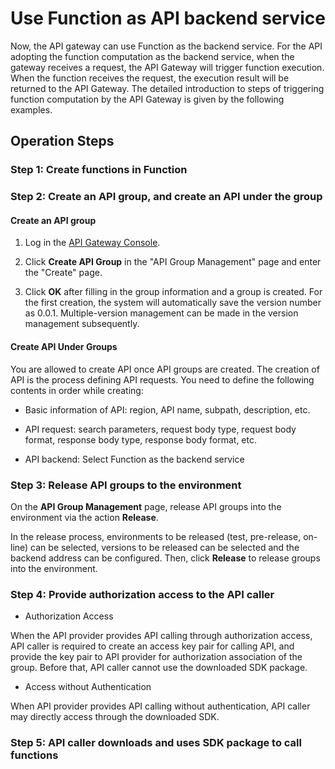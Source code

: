 # Use Function as API backend service

Now, the API gateway can use Function as the backend service. For the API adopting the function computation as the backend service, when the gateway receives a request, the API Gateway will trigger function execution. When the function receives the request, the execution result will be returned to the API Gateway. The detailed introduction to steps of triggering function computation by the API Gateway is given by the following examples.



## Operation Steps
###  Step 1: Create functions in Function


###  Step 2: Create an API group, and create an API under the group
#### Create an API group

1. Log in the [API Gateway Console](https://apigateway-console.jdcloud.com/apiGroupList).

2. Click **Create API Group** in the "API Group Management" page and enter the "Create" page.

3. Click **OK** after filling in the group information and a group is created. For the first creation, the system will automatically save the version number as 0.0.1. Multiple-version management can be made in the version management subsequently.


####  Create API Under Groups

You are allowed to create API once API groups are created. The creation of API is the process defining API requests. You need to define the following contents in order while creating:

- Basic information of API: region, API name, subpath, description, etc.

- API request: search parameters, request body type, request body format, response body type, response body format, etc.

- API backend: Select Function as the backend service


###  Step 3: Release API groups to the environment

On the **API Group Management** page, release API groups into the environment via the action **Release**.

In the release process, environments to be released (test, pre-release, on-line) can be selected, versions to be released can be selected and the backend address can be configured. Then, click **Release** to release groups into the environment.


###  Step 4: Provide authorization access to the API caller

- Authorization Access

When the API provider provides API calling through authorization access, API caller is required to create an access key pair for calling API, and provide the key pair to API provider for authorization association of the group. Before that, API caller cannot use the downloaded SDK package.

- Access without Authentication

When API provider provides API calling without authentication, API caller may directly access through the downloaded SDK.

###  Step 5: API caller downloads and uses SDK package to call functions





